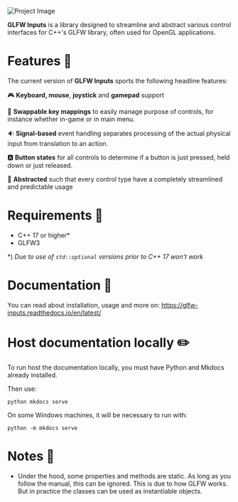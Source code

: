 ![Project Image](https://res.cloudinary.com/drfztvfdh/image/upload/v1705746857/Github/glfw-inputs-github-banner_abv3r8.jpg)

**GLFW Inputs** is a library designed to streamline and abstract various control interfaces
for C++'s GLFW library, often used for OpenGL applications.

# Features 📢
The current version of **GLFW Inputs** sports the following headline features:

🎮 **Keyboard, mouse**, **joystick** and **gamepad** support

🔄 **Swappable key mappings** to easily manage purpose of controls, for instance
whether in-game or in main menu.

🔉 **Signal-based** event handling separates processing of the actual physical input from translation to an action.

🅰️ **Button states** for all controls to determine if a button is just pressed, held down or just released.

📐 **Abstracted** such that every control type have a completely streamlined and predictable usage

# Requirements 🌿
- C++ 17 or higher*
- GLFW3

*) _Due to use of ``std::optional`` versions prior to C++ 17 won't work_

# Documentation 📖
You can read about installation, usage and more on:
https://glfw-inputs.readthedocs.io/en/latest/

# Host documentation locally ✏️
To run host the documentation locally, you must have Python and Mkdocs already installed.

Then use:

````
python mkdocs serve
````

On some Windows machines, it will be necessary to run with:

````
python -m mkdocs serve
````

# Notes 📜
- Under the hood, some properties and methods are static. As long as you follow the manual, this can be ignored. This is due to how GLFW works. But in practice the classes can be used as instantiable objects.